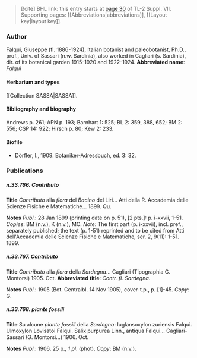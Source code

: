 > [!cite] BHL link: this entry starts at [page 30](https://www.biodiversitylibrary.org/page/33259534) of TL-2 Suppl. VII.
> Supporting pages: [[Abbreviations|abbreviations]], [[Layout key|layout key]].

### Author

Falqui, Giuseppe (fl. 1886-1924), Italian botanist and paleobotanist, Ph.D., prof., Univ. of Sassari (n.w. Sardinia), also worked in Cagliari (s. Sardinia), dir. of its botanical garden 1915-1920 and 1922-1924. 
**Abbreviated name**: *Falqui*

#### Herbarium and types

[[Collection SASSA|SASSA]].

#### Bibliography and biography

Andrews p. 261; APN p. 193; Barnhart 1: 525; BL 2: 359, 388, 652; BM 2: 556; CSP 14: 922; Hirsch p. 80; Kew 2: 233.

#### Biofile

- Dörfler, I., 1909. Botaniker-Adressbuch, ed. 3: 32.

### Publications

##### n.33.766. Contributo

**Title**
*Contributo* alla *flora* del *Bacino* del Liri... Atti della R. Accademia delle Scienze Fisiche e Matematiche... 1899. Qu.

**Notes**
*Publ*.: 28 Jan 1899 (printing date on p. 51), \[2 pts.\]: p. i-xxvii, 1-51. *Copies*: BM (n.v.), K (n.v.), MO.
*Note*: The first part (p. i-xxvii), incl. pref., separately published; the text (p. 1-51) reprinted and to be cited from Atti dell'Accademia delle Scienze Fisiche e Matematiche, ser. 2, 9(11): 1-51. 1899.

##### n.33.767. Contributo

**Title**
*Contributo* alla *flora* della *Sardegna*... Cagliari (Tipographia G. Montorsi) 1905. Oct.
**Abbreviated title**: *Contr. fl. Sardegna*.

**Notes**
*Publ*.: 1905 (Bot. Centralbl. 14 Nov 1905), cover-t.p., p. \[1\]-45. *Copy*: G.

##### n.33.768. piante fossili

**Title**
Su alcune *piante fossili* della *Sardegna*: Iuglansoxylon zuriensis Falqui. Ulmoxylon Lovisatoi Falqui. Salix purpurea Linn., antiqua Falqui... Cagliari-Sassari (G. Montorsi...) 1906. Oct.

**Notes**
*Publ*.: 1906, 25 p., *1 pl*. (phot). *Copy*: BM (n.v.).

